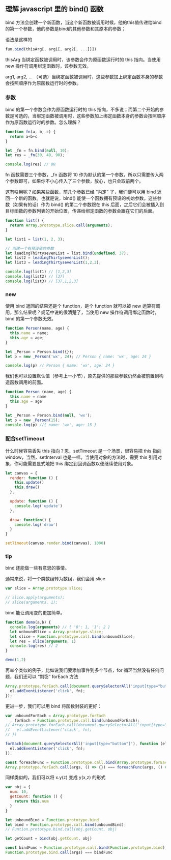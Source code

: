 ## 理解 javascript 里的 bind() 函数

bind 方法会创建一个新函数，当这个新函数被调用时候，他的this值传递给bind的第一个参数，他的参数是bind的其他参数和其原本的参数；

语法是这样的

```js
fun.bind(thisArg[, arg1[, arg2[, ...]]])
```

thisArg 当绑定函数被调用时，该参数会作为原函数运行时的 this 指向。当使用 new 操作符调用绑定函数时，该参数无效。

arg1, arg2, … （可选）当绑定函数被调用时，这些参数加上绑定函数本身的参数会按照顺序作为原函数运行时的参数。

### 参数

bind 的第一个参数会作为原函数运行时的 this 指向，不多说；而第二个开始的参数是可选的，当绑定函数被调用时，这些参数加上绑定函数本身的参数会按照顺序作为原函数运行时的参数。怎么理解？

```js
function fn(a, b, c) {
  return a+b+c
}

let _fn = fn.bind(null, 10);
let res = _fn(30, 40, 90);

console.log(res) // 80
```

fn 函数需要三个参数，_fn 函数将 10 作为默认的第一个参数，所以只需要传入两个参数即可，如果你不小心传入了三个参数，放心，也只会取前两个。

这有啥用呢？如果某些函数，前几个参数已经 “内定” 了，我们便可以用 bind 返回一个新的函数。也就是说，bind() 能使一个函数拥有预设的初始参数。这些参数（如果有的话）作为 bind() 的第二个参数跟在 this 后面，之后它们会被插入到目标函数的参数列表的开始位置，传递给绑定函数的参数会跟在它们的后面。

```js
function list() {
  return Array.prototype.slice.call(arguments);
}

let list1 = list(1, 2, 3);

// 创建一个有预设值的参数
let leadingThirtysevenList = list.bind(undefined, 37);
let list2 = leadingThirtysevenList();
let list3 = leadingThirtysevenList(1,2,3);

console.log(list1) // [1,2,3]
console.log(list2) // [37]
console.log(list3) // [37,1,2,3]
```

### new

使用 bind 返回的结果还是个 function，是个 function 就可以被 new 运算符调用，那么结果呢？规范中说的很清楚了，当使用 new 操作符调用绑定函数时，bind 的第一个参数无效。

```js
function Person(name, age) {
  this.name = name;
  this.age = age;
}

let _Person = Person.bind({});
let p = new _Person('wx', 24); // Person { name: 'wx', age: 24 }

console.log(p) // Person { name: 'wx', age: 24 }
```

我们也可以设置默认值（参考上一小节），原先提供的那些参数仍然会被前置到构造函数调用的前面。

```js
function Person (name, age) {
  this.name = name
  this.age = age
}

let _Person = Person.bind(null, 'wx');
let p = new _Person(15);
console.log(p) //{ name: 'wx', age: 15 }
```

### 配合setTimeout

什么时候容易丢失 this 指向？恩，setTimeout 是一个场景，很容易把 this 指向 window，当然，setInterval 也是一样。当使用对象的方法时，需要 this 引用对象，你可能需要显式地把 this 绑定到回调函数以便继续使用对象。

```js
let canvas = {
  render: function () {
    this.update()
    this.draw()
  },

  update: function () {
    console.log('update')
  },

  draw: function() {
    console.log('draw')
  }
}

setTimeout(canvas.render.bind(canvas), 1000)
```

### tip

bind 还能做一些有意思的事情。

通常来说，将一个类数组转为数组，我们会用 slice

```js
var slice = Array.prototype.slice;

// slice.apply(arguments);
// slice(arguments, 1);
```

bind 能让调用变的更加简单。

```js
function demo(a,b) {
  console.log(arguments) // { '0': 1, '1': 2 }
  let unboundSlice = Array.prototype.slice;
  let slice = Function.prototype.call.bind(unboundSlice);
  let res = slice(arguments, 1)
  console.log(res) // 2
}

demo(1,2)
```

再举个类似的例子，比如说我们要添加事件到多个节点，for 循环当然没有任何问题，我们还可以 “剽窃” forEach 方法

```js
Array.prototype.forEach.call(document.querySelectorAll('input[type="button"]'), function(el){
  el.addEventListener('click', fn);
});
```

更进一步，我们可以用 bind 将函数封装的更好：

```js
var unboundForEach = Array.prototype.forEach
  , forEach = Function.prototype.call.bind(unboundForEach);
// Array.prototype.forEach.call(document.querySelectorAll('input[type="button"]'), function (el) {
//   el.addEventListener('click', fn);
// })

forEach(document.querySelectorAll('input[type="button"]'), function (el) {
  el.addEventListener('click', fn);
});

const foreachFunc = Function.prototype.call.bind(Array.prototype.forEach);
Array.prototype.forEach.call(args, () => {}) === foreachFunc(args, () => {})
```
同样类似的，我们可以将 x.y(z) 变成 y(x,z) 的形式


```js
var obj = {
  num: 10,
  getCount: function () {
    return this.num
  }
}

let unboundBind = Function.prototype.bind
let bind = Function.prototype.call.bind(unboundBind);
// Funtion.prototype.bind.call(obj.getCount, obj)

let getCount = bind(obj.getCount, obj)

const bindFunc = Function.prototype.call.bind(Function.prototype.bind);
Function.prototype.bind.call(args) === bindFunc
```

